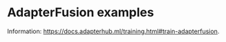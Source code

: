 # AdapterFusion examples

Information: https://docs.adapterhub.ml/training.html#train-adapterfusion.
